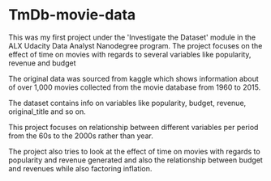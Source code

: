 # TmDb-movie-data
This was my first project under the 'Investigate the Dataset' module in the ALX Udacity Data Analyst Nanodegree program. The project focuses on the effect of time on movies with regards to several variables like popularity, revenue and budget

The original data was sourced from kaggle which shows information about of over 1,000 movies collected from the movie database from 1960 to 2015. 

The dataset contains info on variables like popularity, budget, revenue, original_title and so on.

This project focuses on relationship between different variables per period from the 60s to the 2000s rather than year.

The project also tries to look at the effect of time on movies with regards to popularity and revenue generated and also the relationship between budget and revenues while also factoring inflation. 
